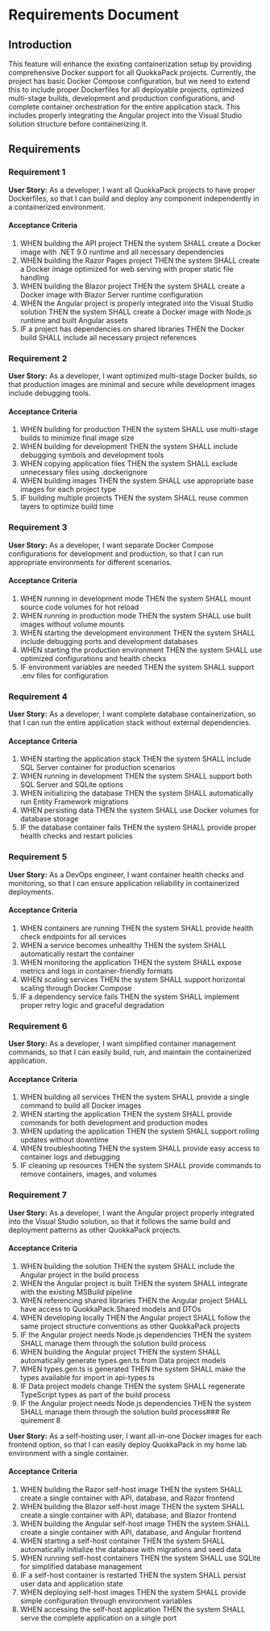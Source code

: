 # Requirements Document

## Introduction

This feature will enhance the existing containerization setup by providing comprehensive Docker support for all QuokkaPack projects. Currently, the project has basic Docker Compose configuration, but we need to extend this to include proper Dockerfiles for all deployable projects, optimized multi-stage builds, development and production configurations, and complete container orchestration for the entire application stack. This includes properly integrating the Angular project into the Visual Studio solution structure before containerizing it.

## Requirements

### Requirement 1

**User Story:** As a developer, I want all QuokkaPack projects to have proper Dockerfiles, so that I can build and deploy any component independently in a containerized environment.

#### Acceptance Criteria

1. WHEN building the API project THEN the system SHALL create a Docker image with .NET 9.0 runtime and all necessary dependencies
2. WHEN building the Razor Pages project THEN the system SHALL create a Docker image optimized for web serving with proper static file handling
3. WHEN building the Blazor project THEN the system SHALL create a Docker image with Blazor Server runtime configuration
4. WHEN the Angular project is properly integrated into the Visual Studio solution THEN the system SHALL create a Docker image with Node.js runtime and built Angular assets
5. IF a project has dependencies on shared libraries THEN the Docker build SHALL include all necessary project references

### Requirement 2

**User Story:** As a developer, I want optimized multi-stage Docker builds, so that production images are minimal and secure while development images include debugging tools.

#### Acceptance Criteria

1. WHEN building for production THEN the system SHALL use multi-stage builds to minimize final image size
2. WHEN building for development THEN the system SHALL include debugging symbols and development tools
3. WHEN copying application files THEN the system SHALL exclude unnecessary files using .dockerignore
4. WHEN building images THEN the system SHALL use appropriate base images for each project type
5. IF building multiple projects THEN the system SHALL reuse common layers to optimize build time

### Requirement 3

**User Story:** As a developer, I want separate Docker Compose configurations for development and production, so that I can run appropriate environments for different scenarios.

#### Acceptance Criteria

1. WHEN running in development mode THEN the system SHALL mount source code volumes for hot reload
2. WHEN running in production mode THEN the system SHALL use built images without volume mounts
3. WHEN starting the development environment THEN the system SHALL include debugging ports and development databases
4. WHEN starting the production environment THEN the system SHALL use optimized configurations and health checks
5. IF environment variables are needed THEN the system SHALL support .env files for configuration

### Requirement 4

**User Story:** As a developer, I want complete database containerization, so that I can run the entire application stack without external dependencies.

#### Acceptance Criteria

1. WHEN starting the application stack THEN the system SHALL include SQL Server container for production scenarios
2. WHEN running in development THEN the system SHALL support both SQL Server and SQLite options
3. WHEN initializing the database THEN the system SHALL automatically run Entity Framework migrations
4. WHEN persisting data THEN the system SHALL use Docker volumes for database storage
5. IF the database container fails THEN the system SHALL provide proper health checks and restart policies

### Requirement 5

**User Story:** As a DevOps engineer, I want container health checks and monitoring, so that I can ensure application reliability in containerized deployments.

#### Acceptance Criteria

1. WHEN containers are running THEN the system SHALL provide health check endpoints for all services
2. WHEN a service becomes unhealthy THEN the system SHALL automatically restart the container
3. WHEN monitoring the application THEN the system SHALL expose metrics and logs in container-friendly formats
4. WHEN scaling services THEN the system SHALL support horizontal scaling through Docker Compose
5. IF a dependency service fails THEN the system SHALL implement proper retry logic and graceful degradation

### Requirement 6

**User Story:** As a developer, I want simplified container management commands, so that I can easily build, run, and maintain the containerized application.

#### Acceptance Criteria

1. WHEN building all services THEN the system SHALL provide a single command to build all Docker images
2. WHEN starting the application THEN the system SHALL provide commands for both development and production modes
3. WHEN updating the application THEN the system SHALL support rolling updates without downtime
4. WHEN troubleshooting THEN the system SHALL provide easy access to container logs and debugging
5. IF cleaning up resources THEN the system SHALL provide commands to remove containers, images, and volumes

### Requirement 7

**User Story:** As a developer, I want the Angular project properly integrated into the Visual Studio solution, so that it follows the same build and deployment patterns as other QuokkaPack projects.

#### Acceptance Criteria

1. WHEN building the solution THEN the system SHALL include the Angular project in the build process
2. WHEN the Angular project is built THEN the system SHALL integrate with the existing MSBuild pipeline
3. WHEN referencing shared libraries THEN the Angular project SHALL have access to QuokkaPack.Shared models and DTOs
4. WHEN developing locally THEN the Angular project SHALL follow the same project structure conventions as other QuokkaPack projects
5. IF the Angular project needs Node.js dependencies THEN the system SHALL manage them through the solution build process
6. WHEN building the Angular project THEN the system SHALL automatically generate types.gen.ts from Data project models
7. WHEN types.gen.ts is generated THEN the system SHALL make the types available for import in api-types.ts
8. IF Data project models change THEN the system SHALL regenerate TypeScript types as part of the build process
5. IF the Angular project needs Node.js dependencies THEN the system SHALL manage them through the solution build process### Re
quirement 8

**User Story:** As a self-hosting user, I want all-in-one Docker images for each frontend option, so that I can easily deploy QuokkaPack in my home lab environment with a single container.

#### Acceptance Criteria

1. WHEN building the Razor self-host image THEN the system SHALL create a single container with API, database, and Razor frontend
2. WHEN building the Blazor self-host image THEN the system SHALL create a single container with API, database, and Blazor frontend  
3. WHEN building the Angular self-host image THEN the system SHALL create a single container with API, database, and Angular frontend
4. WHEN starting a self-host container THEN the system SHALL automatically initialize the database with migrations and seed data
5. WHEN running self-host containers THEN the system SHALL use SQLite for simplified database management
6. IF a self-host container is restarted THEN the system SHALL persist user data and application state
7. WHEN deploying self-host images THEN the system SHALL provide simple configuration through environment variables
8. WHEN accessing the self-host application THEN the system SHALL serve the complete application on a single port